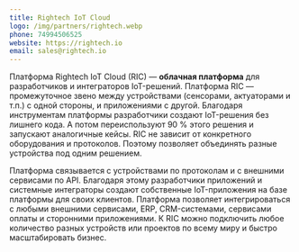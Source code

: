 ```yaml
---
title: Rightech IoT Cloud
logo: /img/partners/rightech.webp
phone: 74994506525
website: https://rightech.io
email: sales@rightech.io
---
```


Платформа Rightech IoT Cloud (RIC) — **облачная платформа** для разработчиков и интеграторов IoT-решений. Платформа RIC — промежуточное звено между устройствами (сенсорами, актуаторами и т.п.) с одной стороны, и приложениями с другой. Благодаря инструментам платформы разработчики создают IoT-решения без лишнего кода. А потом переиспользуют 90 % этого решения и запускают аналогичные кейсы. RIC не зависит от конкретного оборудования и протоколов. Поэтому позволяет объединять разные устройства под одним решением.


Платформа связывается с устройствами по протоколам и с внешними сервисами по API. Благодаря этому разработчики приложений и системные интеграторы создают собственные IoT-приложения на базе платформы для своих клиентов.
Платформа позволяет интегрироваться с любыми внешними сервисами, ERP, CRM-системами, сервисами оплаты и сторонними приложениями.
К RIC можно подключить любое количество разных устройств или проектов по всему миру и быстро масштабировать бизнес.
